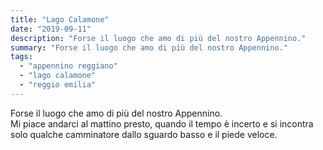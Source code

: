 ```yaml
---
title: "Lago Calamone"
date: "2019-09-11"
description: "Forse il luogo che amo di più del nostro Appennino."
summary: "Forse il luogo che amo di più del nostro Appennino."
tags:
  - "appennino reggiano"
  - "lago calamone"
  - "reggio emilia"
---
```


Forse il luogo che amo di più del nostro Appennino.  
Mi piace andarci al mattino presto, quando il tempo è incerto e si incontra solo qualche camminatore dallo sguardo basso e il piede veloce.